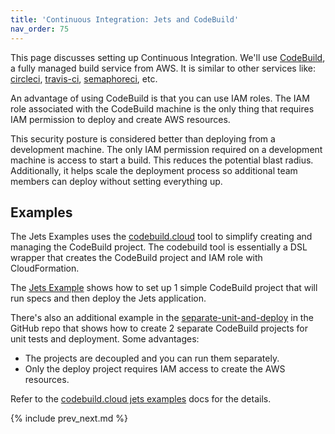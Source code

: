 ```yaml
---
title: 'Continuous Integration: Jets and CodeBuild'
nav_order: 75
---
```


This page discusses setting up Continuous Integration.  We'll use [CodeBuild](https://aws.amazon.com/codebuild/), a fully managed build service from AWS.  It is similar to other services like: [circleci](https://circleci.com/), [travis-ci](https://travis-ci.org/), [semaphoreci](https://semaphoreci.com/), etc.

An advantage of using CodeBuild is that you can use IAM roles.  The IAM role associated with the CodeBuild machine is the only thing that requires IAM permission to deploy and create AWS resources.

This security posture is considered better than deploying from a development machine. The only IAM permission required on a development machine is access to start a build.  This reduces the potential blast radius. Additionally, it helps scale the deployment process so additional team members can deploy without setting everything up.

## Examples

The Jets Examples uses the [codebuild.cloud](https://codebuild.cloud/) tool to simplify creating and managing the CodeBuild project. The codebuild tool is essentially a DSL wrapper that creates the CodeBuild project and IAM role with CloudFormation.

The [Jets Example](https://codebuild.cloud/docs/examples/jets/) shows how to set up 1 simple CodeBuild project that will run specs and then deploy the Jets application.

There's also an additional example in the [separate-unit-and-deploy](https://github.com/tongueroo/jets-codebuild/tree/separate-unit-and-deploy) in the GitHub repo that shows how to create 2 separate CodeBuild projects for unit tests and deployment. Some advantages:

* The projects are decoupled and you can run them separately.
* Only the deploy project requires IAM access to create the AWS resources.

Refer to the [codebuild.cloud jets examples](https://codebuild.cloud/docs/examples/jets/) docs for the details.

{% include prev_next.md %}